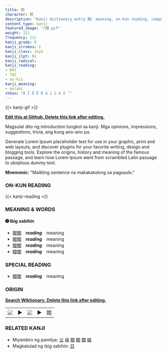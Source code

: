 ```yaml
---
title: 閥
character: 閥
description: "Kanji dictionary entry 閥: meaning, on-kun reading, compounds, origin, related kanji"
content_type: kanji
featured_image: "/閥.gif"
weight: 111
frequency: 111
kanji_grade: 9
kanji_strokes: 1
kanji_class: Jōyō
kanji_jlpt: N1
kanji_radical: 
kanji_reading: 
- DAI
- TAI
- oo-kii
kanji_meaning:
- malaki
chōon: "Ā Ī Ū Ē Ō ā ī ū ē ō ’"
---
```

[//]: # (Don't edit the line below. Kanji animated GIF code is automatically generated.)
{{< kanji-gif >}}

[//]: # (Edit below this line.)

**[Edit this at Github. Delete this link after editing.](https://github.com/tim0g/tim/tree/main/content/kanji/閥/index.md)**

Magsulat dito ng introduction tungkol sa kanji. Mga opinions, impressions, suggestions, trivia, ang kung ano-ano pa.

Generate Lorem Ipsum placeholder text for use in your graphic, print and web layouts, and discover plugins for your favorite writing, design and blogging tools. Explore the origins, history and meaning of the famous passage, and learn how Lorem Ipsum went from scrambled Latin passage to ubiqitous dummy text.
 
**Mnemonic:** "Maikling sentence na makakatulong sa pagsaulo."

### ON-KUN READING

[//]: # (Don't edit the line below. ON-KUN READING code is automatically generated.)
{{< kanji-reading >}}

### MEANING & WORDS

#### ➊ **Ibig sabihin**
  - [閥](../閥)[閥](../閥)　***reading***　meaning
  - [閥](../閥)[閥](../閥)　***reading***　meaning
  - [閥](../閥)[閥](../閥)　***reading***　meaning
  - [閥](../閥)[閥](../閥)　***reading***　meaning

### SPECIAL READING
  - [閥](../閥)[閥](../閥)　***reading***　meaning

### ORIGIN

**[Search Wiktionary. Delete this link after editing.](https://wiktionary.org/wiki/閥)**
<table class="kanji-table"><tr><td>
<img src="60px-閥-bronze.svg.png">
</td><td>▶</td><td>
<img src="60px-閥-oracle.svg.png">
</td><td>▶</td>
<td class="kanji-origin">閥</td>
</tr></table>

### RELATED KANJI
- Miyembro ng pamilya: [父](../父) [母](../母) [閥](../閥) [閥](../閥) [閥](../閥) [娘](../娘)
- Magkatulad ng ibig sabihin: [日](../日)
